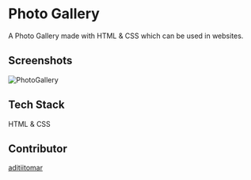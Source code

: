 
# Photo Gallery

A Photo Gallery made with HTML & CSS which can be used in websites.


## Screenshots
![PhotoGallery](https://user-images.githubusercontent.com/80448500/159170394-2cc6da82-2abd-4ec4-8fce-26fcf62e3ff1.png)
## Tech Stack

 HTML & CSS


## Contributor

[aditiitomar](https://www.github.com/aditiitomar)

